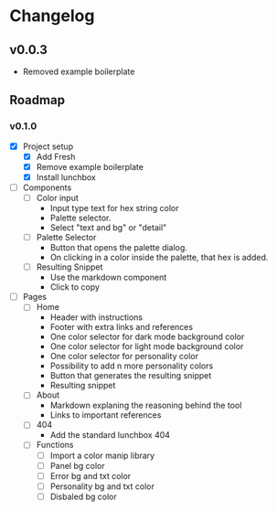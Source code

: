 # Changelog

## v0.0.3

- Removed example boilerplate

## Roadmap

### v0.1.0

- [x] Project setup
  - [x] Add Fresh
  - [x] Remove example boilerplate
  - [x] Install lunchbox
- [ ] Components
  - [ ] Color input
    - Input type text for hex string color
    - Palette selector.
    - Select "text and bg" or "detail"
  - [ ] Palette Selector
    - Button that opens the palette dialog.
    - On clicking in a color inside the palette, that hex is added.
  - [ ] Resulting Snippet
    - Use the markdown component
    - Click to copy
- [ ] Pages
  - [ ] Home
    - Header with instructions
    - Footer with extra links and references
    - One color selector for dark mode background color
    - One color selector for light mode background color
    - One color selector for personality color
    - Possibility to add n more personality colors
    - Button that generates the resulting snippet
    - Resulting snippet
  - [ ] About
    - Markdown explaning the reasoning behind the tool
    - Links to important references
  - [ ] 404
    - Add the standard lunchbox 404
  - [ ] Functions
    - [ ] Import a color manip library
    - [ ] Panel bg color
    - [ ] Error bg and txt color
    - [ ] Personality bg and txt color
    - [ ] Disbaled bg color
